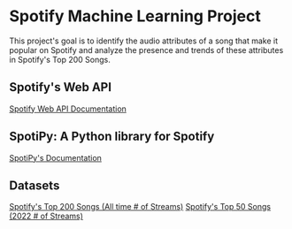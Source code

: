# Spotify Machine Learning Project
This project's goal is to identify the audio attributes of a song that make it popular on Spotify and analyze the presence and trends of these attributes in Spotify's Top 200 Songs.

## Spotify's Web API
<a href="https://developer.spotify.com/documentation/web-api">Spotify Web API Documentation</a>

## SpotiPy: A Python library for Spotify
<a href="https://spotipy.readthedocs.io/en/latest/">SpotiPy's Documentation</a>

## Datasets
<a href="https://open.spotify.com/playlist/7dPdaFrplLZD90rvfG8ZuB">Spotify's Top 200 Songs (All time # of Streams)</a>
<a href="[https://open.spotify.com/playlist/7dPdaFrplLZD90rvfG8ZuB">Spotify's Top 50 Songs (2022 # of Streams)</a>



